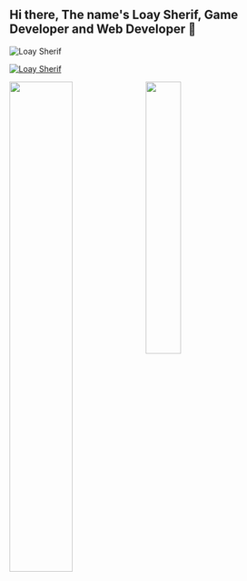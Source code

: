 ## Hi there, The name's Loay Sherif, Game Developer and Web Developer 👋

<p align="left"> <img src="https://komarev.com/ghpvc/?username=SinisterClown86&label=Profile%20views&color=0e75b6&style=flat" alt="Loay Sherif" /> </p>

<p align="left"> <a href="https://github.com/ryo-ma/github-profile-trophy"><img src="https://github-profile-trophy.vercel.app/?username=SinisterClown86" alt="Loay Sherif" /></a> </p>
<img align="left" width="47%" src="https://github-readme-stats.vercel.app/api?username=SinisterClown86&show_icons=true"/>


<img align="left" width="35%" src="https://github-readme-stats.vercel.app/api/top-langs/?username=SinisterClown86&hide_border=true&layout=compact"/>
